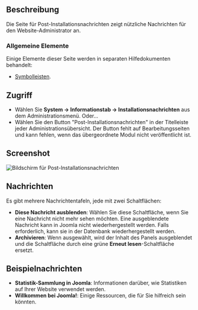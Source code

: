 <!-- Filename: Help4.x:Post-installation_Messages_for_Joomla_CMS / Display title: Post-Installation Nachrichten für Joomla CMS -->

## Beschreibung

Die Seite für Post-Installationsnachrichten zeigt nützliche Nachrichten für den Website-Administrator an.

### Allgemeine Elemente

Einige Elemente dieser Seite werden in separaten Hilfedokumenten behandelt:

* [Symbolleisten](jdocmanual?article=help/common-elements/toolbars).

## Zugriff

- Wählen Sie **System -> Informationstab -> Installationsnachrichten** aus dem Administrationsmenü. Oder...
- Wählen Sie den Button "Post-Installationsnachrichten" in der Titelleiste jeder Administrationsübersicht. Der Button fehlt auf Bearbeitungsseiten und kann fehlen, wenn das übergeordnete Modul nicht veröffentlicht ist.

## Screenshot

![Bildschirm für Post-Installationsnachrichten](../../../de/images/post-install-messages/post-install-messages.png)

## Nachrichten

Es gibt mehrere Nachrichtentafeln, jede mit zwei Schaltflächen:
- **Diese Nachricht ausblenden**: Wählen Sie diese Schaltfläche, wenn Sie eine Nachricht nicht mehr sehen möchten. Eine ausgeblendete Nachricht kann in Joomla nicht wiederhergestellt werden. Falls erforderlich, kann sie in der Datenbank wiederhergestellt werden.
- **Archivieren**: Wenn ausgewählt, wird der Inhalt des Panels ausgeblendet und die Schaltfläche durch eine grüne **Erneut lesen**-Schaltfläche ersetzt.

## Beispielnachrichten

- **Statistik-Sammlung in Joomla**: Informationen darüber, wie Statistiken auf Ihrer Website verwendet werden.
- **Willkommen bei Joomla!**: Einige Ressourcen, die für Sie hilfreich sein könnten.
